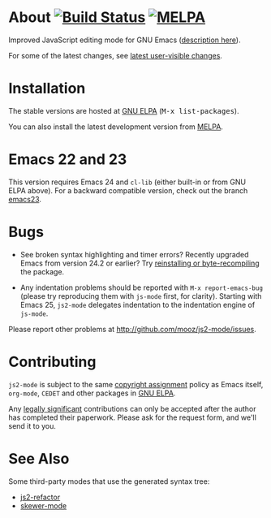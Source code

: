 About [![Build Status](https://travis-ci.org/mooz/js2-mode.svg?branch=master)](https://travis-ci.org/mooz/js2-mode) [![MELPA](https://melpa.org/packages/js2-mode-badge.svg)](https://melpa.org/#/js2-mode)
======

Improved JavaScript editing mode for GNU Emacs ([description here](http://elpa.gnu.org/packages/js2-mode.html)).

For some of the latest changes, see [latest user-visible changes](https://github.com/mooz/js2-mode/blob/master/NEWS.md).

Installation
======

The stable versions are hosted at [GNU ELPA](http://elpa.gnu.org/)
(<kbd>M-x list-packages</kbd>).

You can also install the latest development version from
[MELPA](https://melpa.org/#/getting-started).

Emacs 22 and 23
===============

This version requires Emacs 24 and `cl-lib` (either built-in or from GNU ELPA above).
For a backward compatible version, check out the branch
[emacs23](https://github.com/mooz/js2-mode/tree/emacs23).

Bugs
====

* See broken syntax highlighting and timer errors? Recently upgraded
Emacs from version 24.2 or earlier? Try
[reinstalling or byte-recompiling](https://github.com/mooz/js2-mode/issues/72)
the package.

* Any indentation problems should be reported with `M-x report-emacs-bug`
(please try reproducing them with `js-mode` first, for clarity).
Starting with Emacs 25, `js2-mode` delegates indentation to
the indentation engine of `js-mode`.

Please report other problems at <http://github.com/mooz/js2-mode/issues>.

Contributing
======

`js2-mode` is subject to the same
[copyright assignment](http://www.gnu.org/prep/maintain/html_node/Copyright-Papers.html)
policy as Emacs itself, `org-mode`, `CEDET` and other packages in
[GNU ELPA](http://elpa.gnu.org/packages/).

Any
[legally significant](http://www.gnu.org/prep/maintain/html_node/Legally-Significant.html#Legally-Significant)
contributions can only be accepted after the author has completed their
paperwork. Please ask for the request form, and we'll send it to you.

See Also
======

Some third-party modes that use the generated syntax tree:

* [js2-refactor](https://github.com/magnars/js2-refactor.el)
* [skewer-mode](https://github.com/skeeto/skewer-mode)
